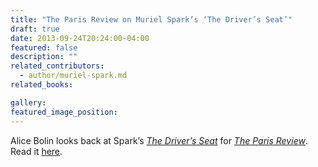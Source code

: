 ```yaml
---
title: "The Paris Review on Muriel Spark’s ‘The Driver’s Seat’"
draft: true
date: 2013-09-24T20:24:00-04:00
featured: false
description: ""
related_contributors:
  - author/muriel-spark.md
related_books:

gallery:
featured_image_position: 
---
```


Alice Bolin looks back at Spark’s [_The Driver’s Seat_](http://ndbooks.com/book/the-drivers-seat) for [_The Paris Review_](http://www.theparisreview.org/blog/2013/09/24/empty-vessals/). Read it [here](http://www.theparisreview.org/blog/2013/09/24/empty-vessals/).

